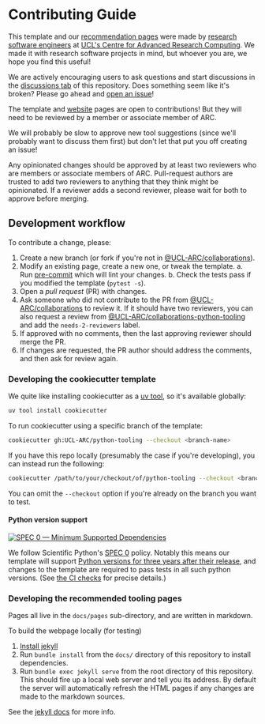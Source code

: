 # Contributing Guide

This template and our [recommendation pages][website] were made by [research
software engineers] at [UCL's Centre for Advanced Research Computing][UCL ARC].
We made it with research software projects in mind, but whoever you are, we hope
you find this useful!

We are actively encouraging users to ask questions and start discussions in the
[discussions tab] of this repository. Does something seem like it's broken?
Please go ahead and [open an issue]!

The template and [website] pages are open to contributions! But they will need
to be reviewed by a member or associate member of ARC.

We will probably be slow to approve new tool suggestions (since we'll probably
want to discuss them first) but don't let that put you off creating an issue!

Any opinionated changes should be approved by at least two reviewers who are
members or associate members of ARC. Pull-request authors are trusted to add two
reviewers to anything that they think might be opinionated. If a reviewer adds
a second reviewer, please wait for both to approve before merging.

## Development workflow

To contribute a change, please:

1. Create a new branch (or fork if you're not in [@UCL-ARC/collaborations]).
2. Modify an existing page, create a new one, or tweak the template. a. Run
   [pre-commit] which will lint your changes. b. Check
   the tests pass if you modified the template (`pytest -s`).
3. Open a _pull request_ (PR) with changes.
4. Ask someone who did not contribute to the PR from [@UCL-ARC/collaborations]
   to review it. If it should have two reviewers, you can also request a review
   from [@UCL-ARC/collaborations-python-tooling] and add the `needs-2-reviewers` label.
5. If approved with no comments, then the last approving reviewer should merge the PR.
6. If changes are requested, the PR author should address the comments, and then
   ask for review again.

### Developing the cookiecutter template

We quite like installing cookiecutter as a [uv tool], so it's available globally:

```sh
uv tool install cookiecutter
```

To run cookiecutter using a specific branch of the template:

```sh
cookiecutter gh:UCL-ARC/python-tooling --checkout <branch-name>
```

If you have this repo locally (presumably the case if you're developing), you
can instead run the following:

```sh
cookiecutter /path/to/your/checkout/of/python-tooling --checkout <branch-name>
```

You can omit the `--checkout` option if you're already on the
branch you want to test.

#### Python version support

[![SPEC 0 — Minimum Supported Dependencies](https://img.shields.io/badge/SPEC-0-green?labelColor=%23004811&color=%235CA038)](https://scientific-python.org/specs/spec-0000/)

We follow Scientific Python's [SPEC 0](https://scientific-python.org/specs/spec-0000/) policy.
Notably this means our template will support [Python versions for three years after their release](https://scientific-python.org/specs/spec-0000/#support-window), and changes to the template are required to pass tests in all such python versions.
(See [the CI checks](./.github/workflows/test.yml) for precise details.)

### Developing the recommended tooling pages

Pages all live in the `docs/pages` sub-directory, and are written in markdown.

To build the webpage locally (for testing)

1. [Install jekyll]
2. Run `bundle install` from the `docs/` directory of this repository to
   install dependencies.
3. Run `bundle exec jekyll serve` from the root directory of this repository.
   This should fire up a local web server and tell you its address. By default
   the server will automatically refresh the HTML pages if any changes are made
   to the markdown sources.

See the [jekyll docs] for more info.

<!-- links here -->

<!-- prettier-ignore-start -->
[website]: https://github-pages.arc.ucl.ac.uk/python-tooling
[UCL ARC]: https://ucl.ac.uk/arc
[open an issue]: https://github.com/UCL-ARC/python-tooling/issues/new/choose
[Discussions tab]: https://github.com/UCL-ARC/python-tooling/discussions
[Research software engineers]: https://society-rse.org/about/history
[pre-commit]: https://pre-commit.com
[@UCL-ARC/collaborations]: https://github.com/orgs/UCL-ARC/teams/collaborations
[@UCL-ARC/collaborations-python-tooling]: https://github.com/orgs/UCL-ARC/teams/collaborations-python-tooling
[uv tool]: https://docs.astral.sh/uv/guides/tools
[Install jekyll]: https://jekyllrb.com/docs/installation
[jekyll docs]: https://jekyllrb.com/docs
<!-- prettier-ignore-end -->
